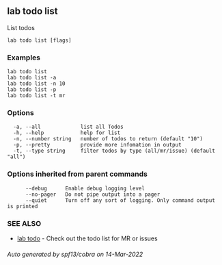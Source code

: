 ## lab todo list

List todos

```
lab todo list [flags]
```

### Examples

```
lab todo list
lab todo list -a
lab todo list -n 10
lab todo list -p
lab todo list -t mr
```

### Options

```
  -a, --all             list all Todos
  -h, --help            help for list
  -n, --number string   number of todos to return (default "10")
  -p, --pretty          provide more infomation in output
  -t, --type string     filter todos by type (all/mr/issue) (default "all")
```

### Options inherited from parent commands

```
      --debug      Enable debug logging level
      --no-pager   Do not pipe output into a pager
      --quiet      Turn off any sort of logging. Only command output is printed
```

### SEE ALSO

* [lab todo](lab_todo.md)	 - Check out the todo list for MR or issues

###### Auto generated by spf13/cobra on 14-Mar-2022
